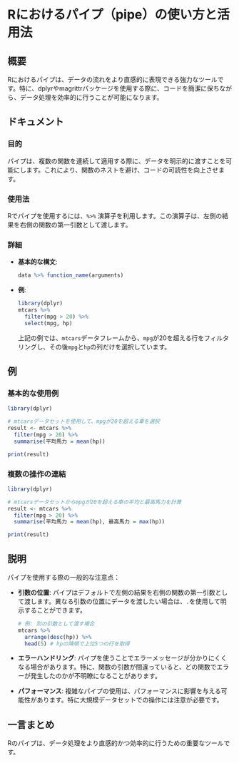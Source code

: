 <!--
Meta Description: # Rにおけるパイプ（pipe）の使い方と活用法 ## 概要 Rにおけるパイプは、データの流れをより直感的に表現できる強力なツールです。特に、dplyrやmagrittrパッケージを使用する際に、コードを簡潔に保ちながら、データ処理を効率的に行うことが可能になります。 ## ドキュメント ### 目...
Meta Keywords: mpg, mtcars, result, library, dplyr
-->

# Rにおけるパイプ（pipe）の使い方と活用法

## 概要
Rにおけるパイプは、データの流れをより直感的に表現できる強力なツールです。特に、dplyrやmagrittrパッケージを使用する際に、コードを簡潔に保ちながら、データ処理を効率的に行うことが可能になります。

## ドキュメント
### 目的
パイプは、複数の関数を連続して適用する際に、データを明示的に渡すことを可能にします。これにより、関数のネストを避け、コードの可読性を向上させます。

### 使用法
Rでパイプを使用するには、`%>%` 演算子を利用します。この演算子は、左側の結果を右側の関数の第一引数として渡します。

### 詳細
- **基本的な構文**: 
  ```R
  data %>% function_name(arguments)
  ```
- **例**: 
  ```R
  library(dplyr)
  mtcars %>% 
    filter(mpg > 20) %>% 
    select(mpg, hp)
  ```
  上記の例では、`mtcars`データフレームから、`mpg`が20を超える行をフィルタリングし、その後`mpg`と`hp`の列だけを選択しています。

## 例
### 基本的な使用例
```R
library(dplyr)

# mtcarsデータセットを使用して、mpgが20を超える車を選択
result <- mtcars %>% 
  filter(mpg > 20) %>% 
  summarise(平均馬力 = mean(hp))

print(result)
```

### 複数の操作の連結
```R
library(dplyr)

# mtcarsデータセットからmpgが20を超える車の平均と最高馬力を計算
result <- mtcars %>% 
  filter(mpg > 20) %>% 
  summarise(平均馬力 = mean(hp), 最高馬力 = max(hp))

print(result)
```

## 説明
パイプを使用する際の一般的な注意点：
- **引数の位置**: パイプはデフォルトで左側の結果を右側の関数の第一引数として渡します。異なる引数の位置にデータを渡したい場合は、`.`を使用して明示することができます。
  ```R
  # 例: 別の引数として渡す場合
  mtcars %>% 
    arrange(desc(hp)) %>% 
    head(5) # hpの降順で上位5つの行を取得
  ```

- **エラーハンドリング**: パイプを使うことでエラーメッセージが分かりにくくなる場合があります。特に、関数の引数が間違っていると、どの関数でエラーが発生したのかが不明瞭になることがあります。

- **パフォーマンス**: 複雑なパイプの使用は、パフォーマンスに影響を与える可能性があります。特に大規模データセットでの操作には注意が必要です。

## 一言まとめ
Rのパイプは、データ処理をより直感的かつ効率的に行うための重要なツールです。
